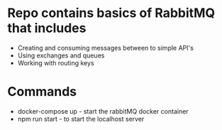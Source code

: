 # Repo contains basics of RabbitMQ that includes

- Creating and consuming messages between to simple API's
- Using exchanges and queues
- Working with routing keys

# Commands
- docker-compose up - start the rabbitMQ docker container
- npm run start - to start the localhost server

